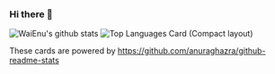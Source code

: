 ### Hi there 👋

![WaiEnu's github stats](https://github-readme-stats.vercel.app/api?username=WaiEnu&count_private=true&show_icons=true&theme=radical)
![Top Languages Card (Compact layout)](https://github-readme-stats.vercel.app/api/top-langs/?username=WaiEnu&theme=radical&layout=compact)

These cards are powered by https://github.com/anuraghazra/github-readme-stats

<!--
**WaiEnu/WaiEnu** is a ✨ _special_ ✨ repository because its `README.md` (this file) appears on your GitHub profile.
Here are some ideas to get you started:
- 🔭 I’m currently working on ...
- 🌱 I’m currently learning ...
- 👯 I’m looking to collaborate on ...
- 🤔 I’m looking for help with ...
- 💬 Ask me about ...
- 📫 How to reach me: ...
- 😄 Pronouns: ...
- ⚡ Fun fact: ...
-->
